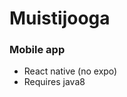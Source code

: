 # Muistijooga
<h3>Mobile app</h3>
<ul>
  <li>React native (no expo)</li>
  <li>Requires java8</li>
</ul>

